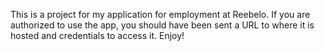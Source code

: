 This is a project for my application for employment at Reebelo. If you are authorized to use the app, you should have been sent a URL to where it is hosted and credentials to access it. Enjoy!
